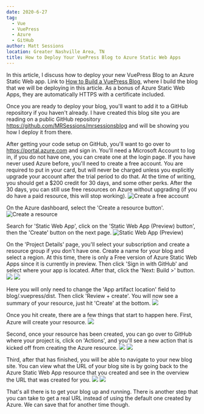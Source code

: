 ```yaml
---
date: 2020-6-27
tag: 
  - Vue
  - VuePress
  - Azure
  - GitHub
author: Matt Sessions
location: Greater Nashville Area, TN  
title: How to Deploy Your VuePress Blog to Azure Static Web Apps
---
```


In this article, I discuss how to deploy your new VuePress Blog to an Azure Static Web app. Link to [How to Build a VuePress Blog](https://blog.mrsessions.com/2020/06/15/how-to-build-a-vuepress-blog/), where I build the blog that we will be deploying in this article. As a bonus of Azure Static Web Apps, they are automatically HTTPS with a certificate included.

Once you are ready to deploy your blog, you'll want to add it to a GitHub repository if you haven't already. I have created this blog site you are reading on a public GitHub repository <https://github.com/MRSessions/mrsessionsblog> and will be showing you how I deploy it from there.

After getting your code setup on GitHub, you'll want to go over to <https://portal.azure.com> and sign in. You'll need a Microsoft Account to log in, if you do not have one, you can create one at the login page. If you have never used Azure before, you'll need to create a free account. You are required to put in your card, but will never be charged unless you explicitly upgrade your account after the trial period to do that. At the time of writing, you should get a $200 credit for 30 days, and some other perks. After the 30 days, you can still use free resources on Azure without upgrading (if you do have a paid resource, this will stop working).
![Create a free account](https://mrsessionsblog.blob.core.windows.net/mrsessionsblogimg/deploying-your-vuepress-blog-to-azure-static-web-apps/CreateAFreeAccount.png)

On the Azure dashboard, select the 'Create a resource button'.
![Create a resource](https://mrsessionsblog.blob.core.windows.net/mrsessionsblogimg/deploying-your-vuepress-blog-to-azure-static-web-apps/createAResource.png)

Search for 'Static Web App', click on the 'Static Web App (Preview) button', then the 'Create' button on the next page.
![Static Web App (Preview)](https://mrsessionsblog.blob.core.windows.net/mrsessionsblogimg/deploying-your-vuepress-blog-to-azure-static-web-apps/selectStaticWebApp.png)

On the 'Project Details' page, you'll select your subscription and create a resource group if you don't have one. Create a name for your blog and select a region. At this time, there is only a Free version of Azure Static Web Apps since it is currently in preview. Then click 'Sign in with GitHub' and select where your app is located. After that, click the 'Next: Build >' button.
![](https://blob.mrsessions.com/mrsessionsblogimg/deploying-your-vuepress-blog-to-azure-static-web-apps/SignInWithGitHub.png)
![](https://blob.mrsessions.com/mrsessionsblogimg/deploying-your-vuepress-blog-to-azure-static-web-apps/NextBuild.png)

Here you will only need to change the 'App artifact location' field to blog/.vuepress/dist. Then click 'Review + create'. You will now see a summary of your resource, just hit 'Create' at the bottom.
![](https://mrsessionsblog.blob.core.windows.net/mrsessionsblogimg/deploying-your-vuepress-blog-to-azure-static-web-apps/reviewPlusCreate.png)

Once you hit create, there are a few things that start to happen here. First, Azure will create your resource.
![](https://mrsessionsblog.blob.core.windows.net/mrsessionsblogimg/deploying-your-vuepress-blog-to-azure-static-web-apps/CompleteDeployment.png)

Second, once your resource has been created, you can go over to GitHub where your project is, click on 'Actions', and you'll see a new action that is kicked off from creating the Azure resource.
![](https://mrsessionsblog.blob.core.windows.net/mrsessionsblogimg/deploying-your-vuepress-blog-to-azure-static-web-apps/ActionsOverview.png)
![](https://mrsessionsblog.blob.core.windows.net/mrsessionsblogimg/deploying-your-vuepress-blog-to-azure-static-web-apps/actionComplete.png)

Third, after that has finished, you will be able to navigate to your new blog site. You can view what the URL of your blog site is by going back to the Azure Static Web App resource that you created and see in the overview the URL that was created for you.
![](https://mrsessionsblog.blob.core.windows.net/mrsessionsblogimg/deploying-your-vuepress-blog-to-azure-static-web-apps/siteURL.png)
![](https://mrsessionsblog.blob.core.windows.net/mrsessionsblogimg/deploying-your-vuepress-blog-to-azure-static-web-apps/site.png)

That's all there is to get your blog up and running. There is another step that you can take to get a real URL instead of using the default one created by Azure. We can save that for another time though.